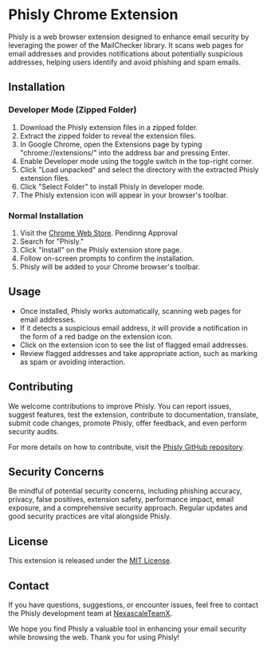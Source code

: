# Phisly Chrome Extension

Phisly is a web browser extension designed to enhance email security by leveraging the power of the MailChecker library. It scans web pages for email addresses and provides notifications about potentially suspicious addresses, helping users identify and avoid phishing and spam emails.

## Installation

### Developer Mode (Zipped Folder)

1. Download the Phisly extension files in a zipped folder.
2. Extract the zipped folder to reveal the extension files.
3. In Google Chrome, open the Extensions page by typing "chrome://extensions/" into the address bar and pressing Enter.
4. Enable Developer mode using the toggle switch in the top-right corner.
5. Click "Load unpacked" and select the directory with the extracted Phisly extension files.
6. Click "Select Folder" to install Phisly in developer mode.
7. The Phisly extension icon will appear in your browser's toolbar.

### Normal Installation

1. Visit the [Chrome Web Store](https://chrome.google.com/webstore). Pendinng Approval
2. Search for "Phisly."
3. Click "Install" on the Phisly extension store page.
4. Follow on-screen prompts to confirm the installation.
5. Phisly will be added to your Chrome browser's toolbar.

## Usage

- Once installed, Phisly works automatically, scanning web pages for email addresses.
- If it detects a suspicious email address, it will provide a notification in the form of a red badge on the extension icon.
- Click on the extension icon to see the list of flagged email addresses.
- Review flagged addresses and take appropriate action, such as marking as spam or avoiding interaction.

## Contributing

We welcome contributions to improve Phisly. You can report issues, suggest features, test the extension, contribute to documentation, translate, submit code changes, promote Phisly, offer feedback, and even perform security audits.

For more details on how to contribute, visit the [Phisly GitHub repository]([(https://github.com/queen-x-vee/Hackathon)]).

## Security Concerns

Be mindful of potential security concerns, including phishing accuracy, privacy, false positives, extension safety, performance impact, email exposure, and a comprehensive security approach. Regular updates and good security practices are vital alongside Phisly.

## License

This extension is released under the [MIT License](LICENSE).

## Contact

If you have questions, suggestions, or encounter issues, feel free to contact the Phisly development team at [NexascaleTeamX](mailto:nexascale-teamx@nexascale.org).

We hope you find Phisly a valuable tool in enhancing your email security while browsing the web. Thank you for using Phisly!

